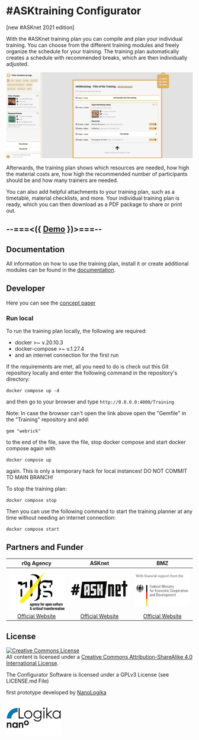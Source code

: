 # #ASKtraining Configurator
[new #ASKnet 2021 edition]

With the #ASKnet training plan you can compile and plan your individual training. You can choose from the different training modules and freely organize the schedule for your training. The training plan automatically creates a schedule with recommended breaks, which are then individually adjusted.

![Trainingsplan Overview](assets/img/screenshot.png)

Afterwards, the training plan shows which resources are needed, how high the material costs are, how high the recommended number of participants should be and how many trainers are needed.

You can also add helpful attachments to your training plan, such as a timetable, material checklists, and more. Your individual training plan is ready, which you can then download as a PDF package to share or print out.

## --===<({   [Demo](https://asktraining.github.io/Training/)   })>===--

## Documentation

All information on how to use the training plan, install it or create additional modules can be found in the [documentation](https://asktraining.github.io/docs/).

## Developer

Here you can see the [concept paper](https://md.bmen.cc/training-generator)

### Run local

To run the training plan locally, the following are required:

- docker >~ v.20.10.3
- docker-compose >~ v.1.27.4
- and an internet connection for the first run

If the requirements are met, all you need to do is check out this Git repository locally and enter the following command in the repository's directory:

```
docker compose up -d
```
and then go to your browser and type `http://0.0.0.0:4000/Training`

Note: In case the browser can't open the link above open the "Gemfile" in the "Training" repository and add: 
```
gem "webrick" 
```
to the end of the file, save the file, stop docker compose and start docker compose again with 
```
docker compose up 
```
again. This is only a temporary hack for local instances! DO NOT COMMIT TO MAIN BRANCH!

To stop the training plan:
```
docker compose stop
```
Then you can use the following command to start the training planner at any time without needing an internet connection:
```
docker compose start
```
## Partners and Funder

| r0g Agency | ASKnet  | BMZ |
| :--------: | :----: | :-------: |
|[![r0g Logo](assets/img/r0g_logo.png)](https://openculture.agency/)|[![#ASKnet Logo](assets/img/asknet-logo.png)](https://github.com/ASKnet-Open-Training)|  [![BMZ Logo](assets/img/founder_BMZ.jpg)](https://www.bmz.de/en/) |
| [Official Website](https://openculture.agency/) | [Official Website](https://github.com/ASKnet-Open-Training) | [Official Website](https://www.bmz.de/en/) |

## License

<a rel="license" href="http://creativecommons.org/licenses/by-sa/4.0/"><img alt="Creative Commons License" style="border-width:0" src="https://i.creativecommons.org/l/by-sa/4.0/88x31.png" /></a><br />All content is licensed under a <a rel="license" href="http://creativecommons.org/licenses/by-sa/4.0/">Creative Commons Attribution-ShareAlike 4.0 International License</a>.

The Configurator Software is licensed under a GPLv3 License (see LICENSE.md File)

first prototype developed by [NanoLogika](https://www.nanologika.de) 

[![nanoLogika Logo](assets/img/partner-nanologika-logo.png)](https://www.nanologika.de) 
